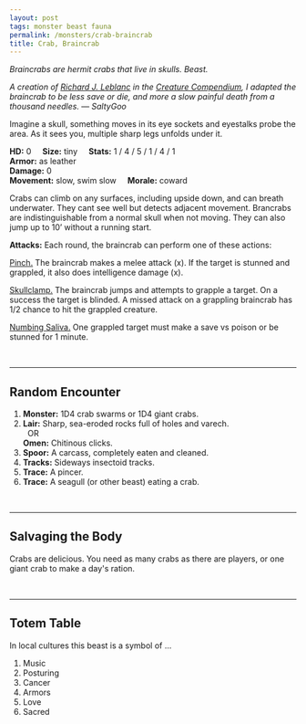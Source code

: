 ```yaml
---
layout: post
tags: monster beast fauna
permalink: /monsters/crab-braincrab
title: Crab, Braincrab
---
```


*Braincrabs are hermit crabs that live in skulls. Beast.*

<span class="alchemy"> *A creation of [Richard J. Leblanc](http://savevsdragon.blogspot.com/) in the [Creature Compendium](https://www.drivethrurpg.com/product/147588/CC1-Creature-Compendium), I adapted the braincrab to be less save or die, and more a slow painful death from a thousand needles. — SaltyGoo* </span>

Imagine a skull, something moves in its eye sockets and eyestalks probe the area. As it sees you, multiple sharp legs unfolds under it.

**HD:** 0  &nbsp; &nbsp;  **Size:** tiny &nbsp; &nbsp; **Stats:** 1 / 4 / 5 / 1 / 4 / 1 <br>
**Armor:** as leather <br>
**Damage:** 0 <br>
**Movement:** slow, swim slow &nbsp; &nbsp; **Morale:** coward <br>

Crabs can climb on any surfaces, including upside down, and can breath underwater. They cant see well but detects adjacent movement. Brancrabs are indistinguishable from a normal skull when not moving. They can also jump up to 10’ without a running start.

**Attacks:**  Each round, the braincrab can perform one of these actions:

<ins>Pinch.</ins> The braincrab makes a melee attack (x). If the target is stunned and grappled, it also does intelligence damage (x).

<ins>Skullclamp.</ins> The braincrab jumps and attempts to grapple a target. On a success the target is blinded. A missed attack on a grappling braincrab has 1/2 chance to hit the grappled creature.

<ins>Numbing Saliva.</ins> One grappled target must make a save vs poison or be stunned for 1 minute.

<br>

---

## Random Encounter

1. **Monster:** 1D4 crab swarms or 1D4 giant crabs.
1. **Lair:** Sharp, sea-eroded rocks full of holes and varech. <br>	&nbsp; OR <br>	**Omen:** Chitinous clicks.
1. **Spoor:** A carcass, completely eaten and cleaned.
1. **Tracks:** Sideways insectoid tracks.
1. **Trace:** A pincer. 
1. **Trace:** A seagull (or other beast) eating a crab.

<br>

---

## Salvaging the Body

Crabs are delicious. You need as many crabs as there are players, or one giant crab to make a day's ration.

<br>

---

## Totem Table

In local cultures this beast is a symbol of ...

1. Music
1. Posturing
1. Cancer
1. Armors
1. Love
1. Sacred 
